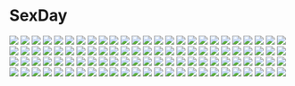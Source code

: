 # SexDay
![](https://konachan.com/jpeg/dcd5111552268679f38d00b5a2881872/Konachan.com%20-%20121824%20bath%20breasts%20brown_hair%20game_cg%20haruka_natsuki%20nipples%20nude%20tae%20yurikago_kara_tenshi_made.jpg)
![](https://konachan.com/jpeg/5dbea770ee26e95c92502d39e557bbba/Konachan.com%20-%20297414%20animal%20bikini%20bird%20cape%20navel%20original%20rsef%20short_hair%20swimsuit%20sword%20water%20weapon.jpg)
![](https://konachan.com/jpeg/50942382e50d8e13c66d8e0b48b41ea6/Konachan.com%20-%20116346%20ayase_sayuki%20black_hair%20cube%20game_cg%20kantoku%20kiss%20long_hair%20male%20nagamine_tomoki%20your_diary.jpg)
![](https://konachan.com/jpeg/fa48e0a0fb79ee6dfd830f94309d2449/Konachan.com%20-%20304064%20bed%20blush%20game_console%20phone%20short_hair%20shorts%20slyvia%20thighhighs.jpg)
![](https://konachan.com/image/f14feb6a821ffe492e297ad9a1d01ef5/Konachan.com%20-%20239379%20blush%20breast_grab%20breasts%20censored%20gray_hair%20long_hair%20navel%20nipples%20nude%20original%20penis%20pink_eyes%20pussy%20pussy_juice%20sex%20spread_legs%20wet%20zuizhong.jpg)
![](https://konachan.com/image/132735ccb223afd9beafff42e3aaf480/Konachan.com%20-%2044667%20black_hair%20bow%20clouds%20dark%20grass%20hakurei_reimu%20japanese_clothes%20miko%20moon%20night%20red_eyes%20short_hair%20signed%20sky%20stars%20touhou%20watermark.jpg)
![](https://konachan.com/image/095d139773a9e44f9741a6ad3881de63/Konachan.com%20-%20166007%20clouds%20dualscreen%20mks%20nobody%20original%20scenic%20sky.jpg)
![](https://konachan.com/image/db9f66a95cde9a5027c84f347ce143cd/Konachan.com%20-%2077544%20dogs%3A_bullets_%26_carnage%20haine_rammsteiner%20nill.jpg)
![](https://konachan.com/image/8c92505c1c4953c45848b6a33777641d/Konachan.com%20-%20156619%20dragon%20hong_meiling%20siruva%20touhou.jpg)
![](https://konachan.com/image/f14f14900c96c885ac5d0580a55ea16b/Konachan.com%20-%207293%20arisawa_tatsuki%20bleach%20inoue_orihime.jpg)
![](https://konachan.com/image/a25037f01d9d9c63e2ae47576d48c374/Konachan.com%20-%2012504%20blue_eyes%20blue_hair%20bow%20brown_eyes%20clouds%20green_eyes%20green_hair%20jpeg_artifacts%20long_hair%20nagato_yuki%20purple_hair%20school_uniform%20short_hair%20skirt%20sky.jpg)
![](https://konachan.com/image/55dd49028c74a41f2b8f4589f99de017/Konachan.com%20-%2047342%20akiyama_mio%20hirasawa_yui%20k-on%21%20kotobuki_tsumugi%20thighhighs%20white.jpg)
![](https://konachan.com/jpeg/f109f930d1ecc19438c757fd08f175e3/Konachan.com%20-%2021781%20bokusatsu_tenshi_dokuro-chan%20close%20dokuro%20green_eyes%20purple_hair%20vector%20wink.jpg)
![](https://konachan.com/image/dfc43836bb8fea4ffe2eb16677f1c7eb/Konachan.com%20-%2076275%20blue_hair%20butterfly%20cirno%20clouds%20fairy%20flowers%20landscape%20scenic%20short_hair%20sky%20touhou%20tree.jpg)
![](https://konachan.com/jpeg/b06003219724d0b624b3598e97922c91/Konachan.com%20-%20237378%20aliasing%20black_hair%20blush%20gray_eyes%20matsunaga_kouyou%20original%20pantyhose%20school_uniform%20short_hair%20skirt%20white.jpg)
![](https://konachan.com/jpeg/a96603692c0a3c0d38f8fdb565d8b74f/Konachan.com%20-%20221971%20game_cg%20mitsumi_misato%20rurutie_%28utawarerumono%29%20tagme%20utawarerumono%20utawarerumono_itsuwari_no_kamen.jpg)
![](https://konachan.com/jpeg/27f52f5c2823592442878ea7da9719fc/Konachan.com%20-%20171575%20breasts%20gundam_build_fighters%20gundam_%28series%29%20haruhisky%20iori_rinko%20mobile_suit_gundam%20nipples%20panties%20pubic_hair%20spread_legs%20underwear.jpg)
![](https://konachan.com/image/667237d5d7f026889cf9782693ed3b94/Konachan.com%20-%2077300%20angel_beats%21%20iwasawa_masami%20masiroke%20pink_hair%20red_hair%20school_uniform%20yui_%28angel_beats%21%29.jpg)
![](https://konachan.com/jpeg/1334bc35e1e796d88610b1eca8d38766/Konachan.com%20-%20213475%20animal%20animal_ears%20gradient%20long_hair%20miia_%28monster_musume%29%20red_hair%20snake%20tail%20third-party_edit%20violet_%28eightonemini%29%20yellow_eyes.jpg)
![](https://konachan.com/jpeg/d0750b1bdb993e10f4102ea61dc92153/Konachan.com%20-%20155212%20barefoot%20blue_eyes%20blush%20clouds%20gray_hair%20imouto_no_katachi%20meta%20mutou_kurihito%20school_swimsuit%20short_hair%20sky%20sphere%20swim_ring%20swimsuit%20water.jpg)
![](https://konachan.com/image/8289fa595218f07e4fc1a36405998699/Konachan.com%20-%20181168%20hatsune_miku%20hazfirst%20vocaloid.jpg)
![](https://konachan.com/jpeg/bdb93b63cedb729e10255af17b33bb9e/Konachan.com%20-%2013508%20food%20izumi_konata%20lucky_star%20stars.jpg)
![](https://konachan.com/jpeg/389f61fa98dccf95ed861b3b4cb1357f/Konachan.com%20-%2082439%20brown_eyes%20brown_hair%20horibe_hiderou%20japanese_clothes%20long_hair%20miko%20white.jpg)
![](https://konachan.com/image/97cdcd240bae0a61991ffc677e01adfa/Konachan.com%20-%20163938%20eyepatch%20gloves%20original%20red_hair%20socococo.jpg)
![](https://konachan.com/image/c3853e7070677328a6f01609948daffe/Konachan.com%20-%20177227%20all_points_bulletin%20anal%20anus%20aqua_eyes%20aqua_hair%20ass%20emperpep%20gun%20hatsune_miku%20pussy%20pussy_juice%20uncensored%20vocaloid%20weapon%20yuri.jpg)
![](https://konachan.com/jpeg/0c5968df21aa36af37e637442ca0e1d3/Konachan.com%20-%2021773%20bokusatsu_tenshi_dokuro-chan%20dokuro.jpg)
![](https://konachan.com/image/b33bc77393f9fdc8565d7813e35b45aa/Konachan.com%20-%2073518%20angel_beats%21%20blue_hair%20instrument%20long_hair%20piano%20school_uniform%20tachibana_kanade%20yellow_eyes.jpg)
![](https://konachan.com/jpeg/622347b75278a2013001c73abd8bb41f/Konachan.com%20-%20136002%20black_hair%20boku_wa_tomodachi_ga_sukunai%20breasts%20mikazuki_yozora%20nipples%20open_shirt%20short_hair%20third-party_edit.jpg)
![](https://konachan.com/jpeg/28897493ee26ea754005a77e4edf4466/Konachan.com%20-%20170475%20blush%20breasts%20censored%20choker%20cum%20dress%20game_cg%20headband%20nipples%20penis%20purple_eyes%20saga_planets%20sex%20tears%20thighhighs%20twintails%20white_hair.jpg)
![](https://konachan.com/image/2fe4ae2c894ce3be6aba8491fea937e9/Konachan.com%20-%2064812%20black_hair%20dress%20green_eyes%20summer_dress%20zoom_layer.jpg)
![](https://konachan.com/jpeg/6cd51172063b5c439693208b3123f70d/Konachan.com%20-%206080%20cowboy_bebop%20edward_wong_hau_pepelu_tivrusky_iv%20vector.jpg)
![](https://konachan.com/image/4d5b36c55bd4dec9475496b18ea1ad81/Konachan.com%20-%2052223%20brown_hair%20game_cg%20japanese_clothes%20long_hair%20tenshinranman%20unohana_no_sakuyahime%20yuzusoft.jpg)
![](https://konachan.com/jpeg/7e2f50ce753430e6baf8ac5693cbe306/Konachan.com%20-%20275064%20animal_ears%20blonde_hair%20chibi%20foxgirl%20original%20purple_eyes%20roku_no_hito%20school_uniform%20short_hair%20skirt%20tail%20thighhighs%20white%20zettai_ryouiki.jpg)
![](https://konachan.com/jpeg/9f63e021f0cffdb9e88c0b8433481afe/Konachan.com%20-%2095771%20green_eyes%20green_hair%20hatsune_miku%20long_hair%20twintails%20vocaloid.jpg)
![](https://konachan.com/image/d6a9cae9d25111de900792dcf8b17d8c/Konachan.com%20-%20218601%20bou_nin%20forest%20grass%20original%20polychromatic%20scenic%20tree.jpg)
![](https://konachan.com/image/554a7c4989819ddfd75e535a2376e437/Konachan.com%20-%20113872%20clannad%20furukawa_nagisa%20nardack%20petals%20school_uniform%20third-party_edit%20white.jpg)
![](https://konachan.com/image/daaf0dd7ba7a46cf3208c04f61facf10/Konachan.com%20-%2065661%20amamiya_yuuko%20ef%20nanao_naru%20snow.jpg)
![](https://konachan.com/jpeg/1780654623115b06812e2fb56f074faf/Konachan.com%20-%20227849%20anthropomorphism%20blush%20brown_hair%20close%20kantai_collection%20murasame_%28kancolle%29%20nahaki%20red_eyes%20twintails%20waifu2x.jpg)
![](https://konachan.com/jpeg/5cc802a21db78532b901f93399a57994/Konachan.com%20-%2061139%20cherry_blossoms%20dress%20fan%20flowers%20pink_hair%20saigyouji_yuyuko%20short_hair%20touhou.jpg)
![](https://konachan.com/image/74eee9604a0c06d9daa91550c3635571/Konachan.com%20-%2013606%20tagme.jpg)
![](https://konachan.com/image/65afb6e4aa632f0a5cfeb2a08cc77058/Konachan.com%20-%20259918%202girls%20black_hair%20blush%20boots%20breasts%20brown_eyes%20chain%20cigarette%20forest%20kawacy%20long_hair%20nude%20ponytail%20red_eyes%20smoking%20touhou%20tree%20watermark%20wet.jpg)
![](https://konachan.com/jpeg/581fd5fb3287e83ca3f7ddc56c278501/Konachan.com%20-%20247524%20aisia_mayfield%20animal_ears%20ass%20blush%20game_cg%20hat%20karakara%20long_hair%20p19%20panties%20pink_hair%20ribbons%20tail%20thighhighs%20underwear.jpg)
![](https://konachan.com/image/5fe84ab2157b401779cd2c59082d8f42/Konachan.com%20-%2097983%20blonde_hair%20dragon%20original%20pixiv_fantasia%20red_eyes%20short_hair%20sky_%28freedom%29%20weapon.jpg)
![](https://konachan.com/image/7d0f4b76e88d86f5b652a2392c19eda8/Konachan.com%20-%20213304%202girls%20aliasing%20aqua_eyes%20blush%20bondage%20brown_hair%20flowers%20glasses%20long_hair%20navel%20pantyhose%20petals%20ponytail%20pripara%20rumo%20shackles%20short_hair.jpg)
![](https://konachan.com/image/6c1776fc84525339b199eb466d014f38/Konachan.com%20-%20178121%20akashiya_moka%20aono_tsukune%20blush%20breasts%20censored%20collar%20cross%20cum%20kiss%20kneehighs%20long_hair%20nipples%20nude%20pink_hair%20r1%20rosario%2Bvampire%20sex%20tears.jpg)
![](https://konachan.com/image/e73c97a8e1f647cd981ac08993cc84c6/Konachan.com%20-%20130339%20beach%20brown_hair%20long_hair%20nipples%20topless.jpg)
![](https://konachan.com/jpeg/1d961a657300b0613147e64976045c7d/Konachan.com%20-%20290252%20azur_lane%20blush%20bra%20cropped%20effort_star%20elbow_gloves%20gloves%20gray_hair%20long_hair%20shirt_lift%20thighhighs%20twintails%20underwear%20undressing%20yellow_eyes.jpg)
![](https://konachan.com/jpeg/b2f64d903beb0d13685dd1bdf3cc1ecc/Konachan.com%20-%20216868%202girls%20aqua_hair%20breasts%20cleavage%20computer%20con_su%20cosplay%20game_cg%20gloves%20gun%20hoodie%20long_hair%20nitroplus%20red_eyes%20skirt%20stockings%20weapon%20wink.jpg)
![](https://konachan.com/jpeg/46e69053faab5324b928a15eca91f385/Konachan.com%20-%20264619%20blonde_hair%20blue_hair%20blush%20book%20bow%20brown_hair%20group%20handa_roko%20idolmaster%20kotatsu%20long_hair%20nanao_yuriko%20phone%20purple_hair%20sleeping%20wink%20yellow_eyes.jpg)
![](https://konachan.com/image/e5e6a5c7ac3c1ffdf49dbdba154887b8/Konachan.com%20-%2093876%20pangya%20tagme.jpg)
![](https://konachan.com/image/4d13b034614363ef0817f45b929368ea/Konachan.com%20-%20183294%20blade_%26_soul%20cameltoe%20eyepatch%20hk_%28zxd0554%29%20jpeg_artifacts%20pantyhose%20po_hwa_ran%20watermark.jpg)
![](https://konachan.com/image/528565c6f0813f2d22d7255cb83eeed7/Konachan.com%20-%20108416%20arsenixc%20forest%20moon%20night%20original%20tree.jpg)
![](https://konachan.com/image/2124307f756e62b775186c63e65540fc/Konachan.com%20-%2052115%20tagme.jpg)
![](https://konachan.com/image/376248c7fffb80c0c26ba961e93c3613/Konachan.com%20-%20195315%20asuka_pyon%20blonde_hair%20blue_eyes%20bow%20claire_%28sin_kuro%29%20long_hair%20panties%20rain%20school_uniform%20skirt%20thighhighs%20twintails%20umbrella%20underwear%20water.jpg)
![](https://konachan.com/jpeg/edf7e6dff5962ec9d1c113d3db148c1a/Konachan.com%20-%20232392%20aliasing%20anus%20aqua_eyes%20ass%20ayuma_sayu%20bed%20black_hair%20bra%20campus%20game_cg%20long_hair%20navel%20pussy%20ribbons%20shirt_lift%20thighhighs%20uncensored%20underwear.jpg)
![](https://konachan.com/image/c947478153f309bdd8c3cadeadd1b068/Konachan.com%20-%2050148%20chobits%20yuzuki.jpg)
![](https://konachan.com/jpeg/2d73555404b12e60e14b1a9cc5389771/Konachan.com%20-%20216646%20blue_eyes%20blush%20bow%20brown_hair%20dress%20game_cg%20headband%20inugami_kira%20long_hair%20male%20nanno_alice%20necklace%20pink%20qoobrand%20short_hair%20stairs%20thighhighs.jpg)
![](https://konachan.com/image/7ee75abbc8c78f69f03947ee968232aa/Konachan.com%20-%20172389%20akuma_homura%20black_hair%20bow%20glasses%20gloves%20headband%20homulilly%20hug%20long_hair%20pink_eyes%20purple_eyes%20ribbons%20short_hair%20twintails%20wings%20wink%20yellow_eyes.jpg)
![](https://konachan.com/jpeg/ab3a40589b2d1d0b7092709e19ad0de1/Konachan.com%20-%20293165%20bandage%20blonde_hair%20blue_eyes%20blush%20breasts%20long_hair%20navel%20no_bra%20open_shirt%20original%20reinama%20wristwear.jpg)
![](https://konachan.com/jpeg/840ee8c4272907eddcc564da3def3704/Konachan.com%20-%20292557%20anthropomorphism%20blue_eyes%20blue_hair%20blush%20bra%20dd_%28ijigendd%29%20elbow_gloves%20erect_nipples%20gloves%20long_hair%20navel%20panties%20thighhighs%20underwear.jpg)
![](https://konachan.com/image/e12e806001c12a191dd453b6099ba152/Konachan.com%20-%20280795%20blush%20breasts%20brown_eyes%20brown_hair%20close%20i-401_%28kancolle%29%20male%20miyuki_yaya%20nipples%20pubic_hair%20school_swimsuit%20sex%20short_hair%20swimsuit%20wet.jpg)
![](https://konachan.com/image/54548c14956cc087b97173309eaa844f/Konachan.com%20-%20237873%20amehira0%20aqua_eyes%20aqua_hair%20hatsune_miku%20headphones%20long_hair%20skirt%20thighhighs%20tie%20twintails%20vocaloid.jpg)
![](https://konachan.com/image/39d5679c1dfc85b265abef1c4ed158d9/Konachan.com%20-%2037274%20ayase_yue%20bell%20kagurazaka_asuna%20konoe_konoka%20mahou_sensei_negima%20miyazaki_nodoka%20sakurazaki_setsuna%20saotome_haruna%20swimsuit%20twintails.jpg)
![](https://konachan.com/image/69c9d990abf9baa06e6e00765d2a2e89/Konachan.com%20-%20109031%20banette%20dark%20duskull%20gastly%20gengar%20giratina%20golett%20golurk%20haunter%20lampent%20litwick%20pokemon%20red_eyes%20rotom%20sableye%20shedinja%20shuppet%20stairs%20yamask.jpg)
![](https://konachan.com/image/feaca00603f74b79d6c321e1e4e585fb/Konachan.com%20-%20146724%20majiten%20tagme%20twintails.jpg)
![](https://konachan.com/jpeg/8ac754e5d8c01804eb7201f0fcd98a2a/Konachan.com%20-%20250753%202girls%20aqua_eyes%20ass%20barefoot%20blush%20breasts%20fang%20loli%20long_hair%20m1%20m2%20mvv%20pink_hair%20purple_hair%20skintight%20swimsuit%20water%20zhanjian_shaonu.jpg)
![](https://konachan.com/jpeg/304d8ba01743f0f7909b0b1b08f4fdf6/Konachan.com%20-%20139970%20amakura_mayu%20amakura_mio%20blush%20brown_eyes%20brown_hair%20butterfly%20fatal_frame%20fatal_frame_2%20hiten_goane_ryu%20short_hair%20twins.jpg)
![](https://konachan.com/jpeg/d59f724de23552f3be29d253dc3c8099/Konachan.com%20-%2054530%20night%20school_uniform%20short_hair%20sky.jpg)
![](https://konachan.com/image/4233aaab227b75d864768d652549f107/Konachan.com%20-%20176582%202girls%20apple%20apron%20blue_eyes%20blue_hair%20food%20fruit%20kneehighs%20long_hair%20miki_sayaka%20red_eyes%20red_hair%20sakura_kyouko%20sha%20skirt%20socks.jpg)
![](https://konachan.com/jpeg/2027795362d517f74d99c971f8d47cc6/Konachan.com%20-%20253891%20anthropomorphism%20aqua_eyes%20azur_lane%20gloves%20japanese_clothes%20kurun_%28kurun777%29%20long_hair%20shoukaku_%28azur_lane%29%20white_hair.jpg)
![](https://konachan.com/jpeg/0fca839c68a24b48724d53d3ebc4b392/Konachan.com%20-%20238321%20blue_eyes%20blush%20breasts%20cropped%20cum%20lasterk%20long_hair%20naruto%20navel%20nipples%20nude%20penis%20pussy%20red_hair%20sex%20uncensored%20uzumaki_kushina%20wet.jpg)
![](https://konachan.com/jpeg/212a25bcc6e1ec26f0368a38693e04b8/Konachan.com%20-%20113726%20all_male%20blood%20long_hair%20male%20nezumi_%28no.6%29%20no.6%20saiyk%20tears.jpg)
![](https://konachan.com/image/aab28ae2008df23b7e3b7d0f1b83d9d9/Konachan.com%20-%2020817%20alphonse_elric%20edward_elric%20fullmetal_alchemist.jpg)
![](https://konachan.com/jpeg/8636dce9061fc1d81786670aeef193bb/Konachan.com%20-%2083611%20aqua_eyes%20aqua_hair%20bikini%20hatsune_miku%20swimsuit%20twintails%20vocaloid.jpg)
![](https://konachan.com/image/5111fbf3b988bc7ff4ee2e2dd3d262ff/Konachan.com%20-%2012640%20ikkitousen%20sonsaku_hakufu.jpg)
![](https://konachan.com/image/c9de2bb4358ae3164345b65df32519a6/Konachan.com%20-%20142418%20bow%20breasts%20brown_hair%20cleavage%20idolmaster%20moroboshi_kirari%20panties%20shirihime%20underwear.jpg)
![](https://konachan.com/jpeg/9db853eb6f50fd600c995f57bfef341b/Konachan.com%20-%20209202%20bed%20blue_eyes%20book%20bow%20braids%20breasts%20cleavage%20geppewi%20gray_hair%20izayoi_sakuya%20leaves%20pajamas%20touhou.jpg)
![](https://konachan.com/image/62a22e9e0c20eae0358ffbed90346665/Konachan.com%20-%2015284%20bakuretsu_tenshi%20jo.jpg)
![](https://konachan.com/image/11da132ce1b2cae57d15a9746e5e714b/Konachan.com%20-%2063822%20barefoot%20beach%20black_hair%20blue_hair%20blush%20favorite%20food%20fruit%20game_cg%20group%20long_hair%20pink_hair%20ribbons%20short_hair%20swimsuit%20umbrella%20watermelon.jpg)
![](https://konachan.com/jpeg/3778df037334f8408ebd0c5ebc0da1fc/Konachan.com%20-%20139882%20bed%20blonde_hair%20blue_eyes%20erect_nipples%20futsuno_fantasy%20game_cg%20ichiyou_moka%20long_hair%20panties%20underwear.jpg)
![](https://konachan.com/image/bb2b76d1c581908bab3ffa7f3baa772e/Konachan.com%20-%2029770%20artoria_pendragon_%28all%29%20fate_%28series%29%20fate_stay_night%20saber.jpg)
![](https://konachan.com/jpeg/79aedeaf1d907885963a22af4c5aee27/Konachan.com%20-%20234325%20animal%20ass%20black_hair%20blush%20breasts%20cat%20headband%20laplacian%20logo%20long_hair%20mirror%20no_bra%20panties%20red_eyes%20reflection%20ribbons%20shimofuri%20underwear.jpg)
![](https://konachan.com/jpeg/0de18de450a906f8d940aebb7c6ec467/Konachan.com%20-%20169459%20blush%20book%20breasts%20brown_hair%20computer%20long_hair%20navel%20nipples%20no_bra%20original%20panties%20red_eyes%20shirt_lift%20teddy_bear%20thighhighs%20twintails%20underwear.jpg)
![](https://konachan.com/image/84c67e762cf3e6c7ef1ba79b48b4be3e/Konachan.com%20-%20278789%20bed%20black_hair%20breast_hold%20breasts%20fate_grand_order%20fate_%28series%29%20long_hair%20murasaki_shikibu%20navel%20nipples%20nude%20purple_eyes%20sin-go.jpg)
![](https://konachan.com/jpeg/43c589c45ecf0b1cc26945d065fad6ea/Konachan.com%20-%20177609%20breasts%20brown_eyes%20brown_hair%20game_cg%20giga%20kiss_ato%20navel%20nipples%20no_bra%20open_shirt%20panties%20short_hair%20tagme_%28artist%29%20thighhighs%20underwear.jpg)
![](https://konachan.com/image/6deee6586279a5b24375730a80c6bb56/Konachan.com%20-%20263188%20bikini_top%20blush%20breasts%20cleavage%20glasses%20gloves%20long_hair%20olga_narhova%20orange_eyes%20ponytail%20realistic%20red_hair%20ribbons%20shorts%20thighhighs%20watermark.jpg)
![](https://konachan.com/jpeg/ca94d8c11725c3b5dadc9e20a4208896/Konachan.com%20-%2044378%202girls%20hakurei_reimu%20japanese_clothes%20kal_%28pixiv%29%20kirisame_marisa%20miko%20touhou%20witch.jpg)
![](https://konachan.com/jpeg/18f138da1fe6446738b177d714b25bb5/Konachan.com%20-%20214800%20blonde_hair%20blush%20breasts%20censored%20chuning_lover%20game_cg%20koso%20long_hair%20nipples%20nude%20pussy%20pussy_juice%20red_eyes%20spread_legs%20sugar_house%20wet.jpg)
![](https://konachan.com/image/4ee7ac16f5ac816e004735ac43a97bb7/Konachan.com%20-%20126788%20brown_hair%20building%20city%20headphones%20original%20short_hair%20tomioka_jirou%20tree.jpg)
![](https://konachan.com/image/864468e453bd74ae79f397ed40f53d0a/Konachan.com%20-%20259636%202girls%20ikeda_yuuki%20kasumi_ariko%20landscape%20loli%20marchen_madchen%20megami%20nude%20onsen%20ponytail%20scan%20scenic%20tsuchimikado_shizuka.jpg)
![](https://konachan.com/image/1fc711597b95ab3305d05e827c7619a6/Konachan.com%20-%2078824%20koyashiki_miyu%20meguri_megureba_megurutoki%21%3F.jpg)
![](https://konachan.com/image/1c7741126b4c389bd8cca86167bb2fe2/Konachan.com%20-%2095899%20all_male%20kamui_gakupo%20male%20vocaloid.jpg)
![](https://konachan.com/image/15f57169c2dc72683f0d0985153114ef/Konachan.com%20-%2040878%20animal_ears%20aoba_tsugumi%20bunnygirl%20catgirl%20doggirl%20kannagi_crazy_shrine_maidens%20nagi%20zange.jpg)
![](https://konachan.com/image/890137fb73b18ed20d748a5c47a10e59/Konachan.com%20-%20262927%20albedo%20breasts%20calder%20cleavage%20demon%20horns%20long_hair%20overlord%20wings.jpg)
![](https://konachan.com/image/0e8056f36aea63b8b94f3c93f2bbfbcf/Konachan.com%20-%20226434%20ass%20bodysuit%20breasts%20brown_eyes%20brown_hair%20d.va%20erect_nipples%20gloves%20gun%20headphones%20long_hair%20mr_h.l.%20overwatch%20signed%20skintight%20tattoo%20weapon%20wink.jpg)
![](https://konachan.com/jpeg/c65f4c275e85a346a9cae2eb61799f9c/Konachan.com%20-%20302682%20anus%20bed%20black_hair%20blush%20bondage%20crying%20jack_dempa%20kneehighs%20long_hair%20navel%20no_bra%20nopan%20open_shirt%20original%20pubic_hair%20pussy%20tears%20uncensored%20urine.jpg)
![](https://konachan.com/jpeg/901fd08fbb146eb884c878b7905c97e8/Konachan.com%20-%2041807%20blonde_hair%20brown_eyes%20collar%20glasses%20hat%20jpeg_artifacts%20original%20tasaka_shinnosuke.jpg)
![](https://konachan.com/jpeg/ba7ca00c536030032b8a9b3f2c1e21d6/Konachan.com%20-%2041138%20fujiwara_warawara%20haruka_ni_aogi_uruwashi_no%20nire_sumika%20panties%20petals%20see_through%20thighhighs%20underwear.jpg)
![](https://konachan.com/jpeg/72b64dc83a99c88df7a05c0a511ad7bb/Konachan.com%20-%20215282%20all_male%20black_hair%20book%20japanese_clothes%20male%20paper%20tagme_%28artist%29.jpg)
![](https://konachan.com/image/6b0a3c027097d3535e4543e155875fcc/Konachan.com%20-%2081625%20jpeg_artifacts%20mecha%20mobile_suit_gundam%20mobile_suit_gundam_00.jpg)
